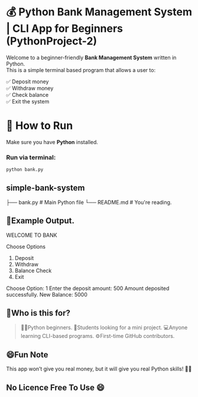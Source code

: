 # 💰 Python Bank Management System | CLI App for Beginners (PythonProject-2)

Welcome to a beginner-friendly **Bank Management System** written in Python.  
This is a simple terminal based program that allows a user to:

✅ Deposit money  
✅ Withdraw money  
✅ Check balance  
✅ Exit the system

# 🚀 How to Run
Make sure you have **Python** installed.

### Run via terminal:
```bash
python bank.py
```

## simple-bank-system
├── bank.py        # Main Python file
└── README.md      # You're reading.

## 📸Example Output.

WELCOME TO BANK

Choose Options
1. Deposit
2. Withdraw
3. Balance Check
4. Exit

 Choose Option: 1
 Enter the deposit amount: 500
 Amount deposited successfully.
 New Balance: 5000

## 🎯Who is this for?
> 🧑‍💻Python beginners.
> 🏫Students looking for a mini project.
> 💻Anyone learning CLI-based programs.
> ⚙️First-time GitHub contributors.

## 😄Fun Note
This app won’t give you real money, but it will give you real Python skills! 🐍💸

## No Licence Free To Use 😄
